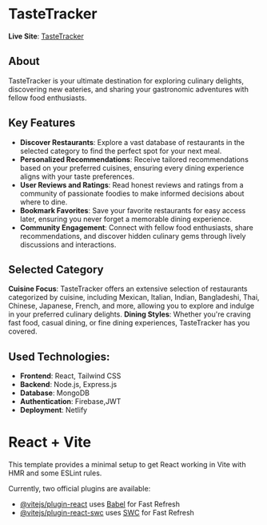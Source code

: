 # TasteTracker

**Live Site**: [TasteTracker](https://taste-tracker2024.netlify.app)

## About

TasteTracker is your ultimate destination for exploring culinary delights, discovering new eateries, and sharing your gastronomic adventures with fellow food enthusiasts.


## Key Features

- **Discover Restaurants**: Explore a vast database of restaurants in the selected category to find the perfect spot for your next meal.
- **Personalized Recommendations**: Receive tailored recommendations based on your preferred cuisines, ensuring every dining experience aligns with your taste preferences.
- **User Reviews and Ratings**: Read honest reviews and ratings from a community of passionate foodies to make informed decisions about where to dine.
- **Bookmark Favorites**: Save your favorite restaurants for easy access later, ensuring you never forget a memorable dining experience.
- **Community Engagement**: Connect with fellow food enthusiasts, share recommendations, and discover hidden culinary gems through lively discussions and interactions.
 
## Selected Category

**Cuisine Focus**: TasteTracker offers an extensive selection of restaurants categorized by cuisine, including Mexican, Italian, Indian, Bangladeshi, Thai, Chinese, Japanese, French, and more, allowing you to explore and indulge in your preferred culinary delights.
**Dining Styles**: Whether you're craving fast food, casual dining, or fine dining experiences, TasteTracker has you covered.

## Used Technologies:
- **Frontend**: React, Tailwind CSS
- **Backend**: Node.js, Express.js
- **Database**: MongoDB
- **Authentication**: Firebase,JWT
- **Deployment**: Netlify

# React + Vite

This template provides a minimal setup to get React working in Vite with HMR and some ESLint rules.

Currently, two official plugins are available:

- [@vitejs/plugin-react](https://github.com/vitejs/vite-plugin-react/blob/main/packages/plugin-react/README.md) uses [Babel](https://babeljs.io/) for Fast Refresh
- [@vitejs/plugin-react-swc](https://github.com/vitejs/vite-plugin-react-swc) uses [SWC](https://swc.rs/) for Fast Refresh
